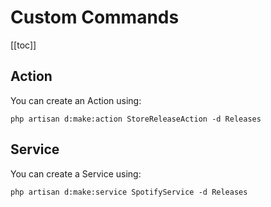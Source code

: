 # Custom Commands
[[toc]]
## Action
You can create an Action using:
```shell
php artisan d:make:action StoreReleaseAction -d Releases
```

## Service
You can create a Service using:
```shell
php artisan d:make:service SpotifyService -d Releases
```
